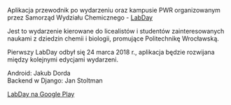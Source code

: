 Aplikacja przewodnik po wydarzeniu oraz kampusie PWR organizowanym przez Samorząd Wydziału Chemicznego -
<a href="https://labday.pwr.edu.pl/" target="_blank">LabDay</a>

Jest to wydarzenie kierowane do licealistów i studentów zainteresowanych naukami z dziedzin chemii i biologii, promujące Politechnikę Wrocławską.

Pierwszy LabDay odbył się 24 marca 2018 r., aplikacja będzie rozwijana między kolejnymi edycjami wydarzeni.

Android: Jakub Dorda
<br>
Backend w Django: Jan Stoltman

<a href="https://play.google.com/store/apps/details?id=com.jakdor.labday" target="_blank">LabDay na Google Play</a>
